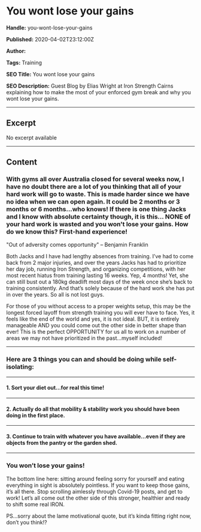 # You wont lose your gains

**Handle:** you-wont-lose-your-gains

**Published:** 2020-04-02T23:12:00Z

**Author:**  

**Tags:** Training

**SEO Title:** You wont lose your gains

**SEO Description:** Guest Blog by Elias Wright at Iron Strength Cairns explaining how to make the most of your enforced gym break and why you wont lose your gains.

---

## Excerpt

No excerpt available

---

## Content

### With gyms all over Australia closed for several weeks now, I have no doubt there are a lot of you thinking that all of your hard work will go to waste. This is made harder since we have no idea when we can open again. It could be 2 months or 3 months or 6 months…who knows! If there is one thing Jacks and I know with absolute certainty though, it is this… NONE of your hard work is wasted and you won't lose your gains. How do we know this? First-hand experience!

"Out of adversity comes opportunity" – Benjamin Franklin

Both Jacks and I have had lengthy absences from training. I’ve had to come back from 2 major injuries, and over the years Jacks has had to prioritize her day job, running Iron Strength, and organizing competitions, with her most recent hiatus from training lasting 16 weeks. Yep, 4 months! Yet, she can still bust out a 180kg deadlift most days of the week once she’s back to training consistently. And that’s solely because of the hard work she has put in over the years. So all is not lost guys.

For those of you without access to a proper weights setup, this may be the longest forced layoff from strength training you will ever have to face. Yes, it feels like the end of the world and yes, it is not ideal. BUT, it is entirely manageable AND you could come out the other side in better shape than ever! This is the perfect OPPORTUNITY for us all to work on a number of areas we may not have prioritized in the past…myself included!

---

### Here are 3 things you can and should be doing while self-isolating:

---

#### 1. Sort your diet out…for real this time!

---

#### 2. Actually do all that mobility & stability work you should have been doing in the first place.

---

#### 3. Continue to train with whatever you have available…even if they are objects from the pantry or the garden shed.

---

### You won’t lose your gains!

The bottom line here: sitting around feeling sorry for yourself and eating everything in sight is absolutely pointless. If you want to keep those gains, it’s all there. Stop scrolling aimlessly through Covid-19 posts, and get to work! Let’s all come out the other side of this stronger, healthier and ready to shift some real IRON.

PS…sorry about the lame motivational quote, but it’s kinda fitting right now, don’t you think!?


